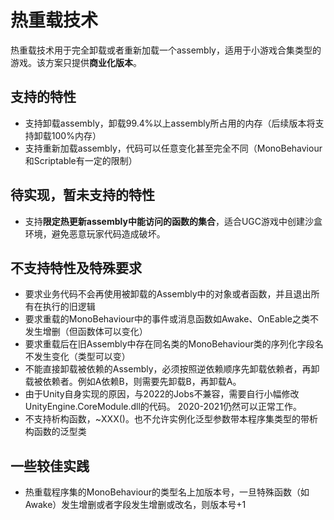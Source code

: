 # 热重载技术

热重载技术用于完全卸载或者重新加载一个assembly，适用于小游戏合集类型的游戏。该方案只提供**商业化版本**。

## 支持的特性

- 支持卸载assembly，卸载99.4%以上assembly所占用的内存（后续版本将支持卸载100%内存）
- 支持重新加载assembly，代码可以任意变化甚至完全不同（MonoBehaviour和Scriptable有一定的限制）

## 待实现，暂未支持的特性

- 支持**限定热更新assembly中能访问的函数的集合**，适合UGC游戏中创建沙盒环境，避免恶意玩家代码造成破坏。

## 不支持特性及特殊要求

- 要求业务代码不会再使用被卸载的Assembly中的对象或者函数，并且退出所有在执行的旧逻辑
- 要求重载的MonoBehaviour中的事件或消息函数如Awake、OnEable之类不发生增删（但函数体可以变化）
- 要求重载后在旧Assembly中存在同名类的MonoBehaviour类的序列化字段名不发生变化（类型可以变）
- 不能直接卸载被依赖的Assembly，必须按照逆依赖顺序先卸载依赖者，再卸载被依赖者。例如A依赖B，则需要先卸载B，再卸载A。
- 由于Unity自身实现的原因，与2022的Jobs不兼容，需要自行小幅修改UnityEngine.CoreModule.dll的代码。 2020-2021仍然可以正常工作。
- 不支持析构函数，~XXX()。也不允许实例化泛型参数带本程序集类型的带析构函数的泛型类

## 一些较佳实践

- 热重载程序集的MonoBehaviour的类型名上加版本号，一旦特殊函数（如Awake）发生增删或者字段发生增删或改名，则版本号+1



